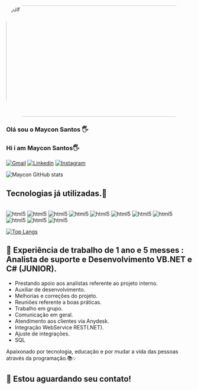 <div><img align="leaft" alt="Gif" height="300" width="1090" style="border-radius:50px;" src="https://camo.githubusercontent.com/5dc6ee33381917e41fc9c4951799268998f11a9b864399bf79a0842e4f9b194d/68747470733a2f2f692e696d6775722e636f6d2f315a76566b44632e676966"></div>

### Olá sou o Maycon Santos 🖐️
### Hi i am Maycon Santos🖐️

[![Gmail](https://img.shields.io/badge/Gmail-D14836?style=for-the-badge&logo=gmail&logoColor=white)](maycon.mhsantos@gmail.com)
[![Linkedin](https://img.shields.io/badge/LinkedIn-0077B5?style=for-the-badge&logo=linkedin&logoColor=white)](https://www.linkedin.com/in/maycon-henrique-973769169/)
[![Instagram](https://img.shields.io/badge/Instagram-E4405F?style=for-the-badge&logo=instagram&logoColor=white)](https://www.instagram.com/maycon.henriqu.e/)

![Maycon GitHub stats](https://github-readme-stats.vercel.app/api?username=MayconMhSantos&show_icons=true&theme=dracula)

## Tecnologias já utilizadas.🚀

<div style="display: inline_block"><br/>
<img aling="center" alt="html5" src="https://img.shields.io/badge/HTML-239120?style=for-the-badge&logo=html5&logoColor=white">
<img aling="center" alt="html5" src="https://img.shields.io/badge/HTML5-E34F26?style=for-the-badge&logo=html5&logoColor=white">
<img aling="center" alt="html5" src="https://img.shields.io/badge/CSS-239120?&style=for-the-badge&logo=css3&logoColor=white">
<img aling="center" alt="html5" src="https://img.shields.io/badge/CSS3-1572B6?style=for-the-badge&logo=css3&logoColor=white">
<img aling="center" alt="html5" src="https://img.shields.io/badge/Bootstrap-563D7C?style=for-the-badge&logo=bootstrap&logoColor=white">
<img aling="center" alt="html5" src="https://img.shields.io/badge/JavaScript-F7DF1E?style=for-the-badge&logo=javascript&logoColor=black">
<img aling="center" alt="html5" src="https://img.shields.io/badge/jQuery-0769AD?style=for-the-badge&logo=jquery&logoColor=white">
<img aling="center" alt="html5" src="https://img.shields.io/badge/C%23-239120?style=for-the-badge&logo=c-sharp&logoColor=white">
<img aling="center" alt="html5" src="https://img.shields.io/badge/.NET-5C2D91?style=for-the-badge&logo=.net&logoColor=white">
<img aling="center" alt="html5" src="https://img.shields.io/badge/MySQL-00000F?style=for-the-badge&logo=mysql&logoColor=white">
<img aling="center" alt="html5" src="https://img.shields.io/badge/json%20web%20tokens-323330?style=for-the-badge&logo=json-web-tokens&logoColor=pink">
</div>

[![Top Langs](https://github-readme-stats.vercel.app/api/top-langs/?username=MayconMhSantos&layout=compact)](https://github.com/MayconMhSantos/github-readme-stats)


## 🔧 Experiência de trabalho de 1 ano e 5 messes : Analista de suporte e Desenvolvimento VB.NET e C# (JUNIOR).
- Prestando apoio aos analistas referente ao projeto interno.
- Auxiliar de desenvolvimento.
- Melhorias e correções do projeto.
- Reuniões referente a boas práticas.
- Trabalho em grupo.
- Comunicação em geral.
- Atendimento aos clientes via Anydesk.
- Integração WebService REST(.NET).
- Ajuste de integrações.
- SQL

Apaixonado por tecnologia, educação e por mudar a vida das pessoas através da programação.📚💡

## 📍 Estou aguardando seu contato!

